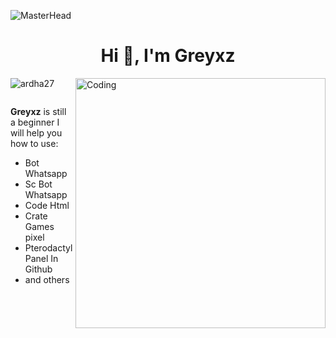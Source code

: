 ![MasterHead](https://telegra.ph/file/711b076d7c218c5da5d75.jpg)

<h1 align="center">Hi 👋, I'm Greyxz</h1>

<img align="right" alt="Coding" width="400" src="https://telegra.ph/file/d5e67cf9f7d6f31840b41aa408ba4433.gif">
<p align="left"> <img src="https://komarev.com/ghpvc/?username=ardha27&label=Profile%20views&color=0e75b6&style=flat" alt="ardha27" /> </p>

<p align="left"> <a href="https://twitter.com/" target="blank"><img src="https://img.shields.io/twitter/follow/?logo=twitter&style=for-the-badge" alt="" /></a> </p>


**Greyxz** is still a beginner 
I will help you how to use:
- Bot Whatsapp
- Sc Bot Whatsapp
- Code Html
- Crate Games pixel
- Pterodactyl Panel In Github 
- and others


